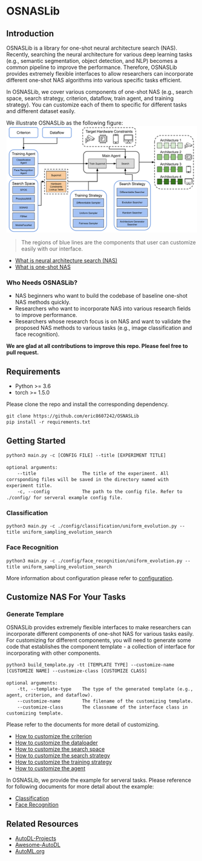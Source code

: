 # OSNASLib

## Introduction
OSNASLib is a library for one-shot neural architecture search (NAS). Recently, searching the neural architecture for various deep learning tasks (e.g., semantic segmentation, object detection, and NLP) becomes a common pipeline to improve the performance. Therefore, OSNASLib provides extremely flexible interfaces to allow researchers can incorporate different one-shot NAS algorithms into various specific tasks efficient.


In OSNASLib, we cover various components of one-shot NAS (e.g., search space, search strategy, criterion, dataflow, train agent, and training strategy). You can customize each of them to specific for different tasks and different dataset easily.

We illustrate OSNASLib as the following figure:
![osnaslib](./resource/osnaslib.png)
> The regions of blue lines are the components that user can customize easily with our interface.

* [What is neural architecture search (NAS)](./doc/nas.md)
* [What is one-shot NAS](./doc/one_shot_nas.md)

### Who Needs OSNASLib?
* NAS beginners who want to build the codebase of baseline one-shot NAS methods quickly.
* Researchers who want to incorporate NAS into various research fields to improve performance.
* Researchers whose research focus is on NAS and want to validate the proposed NAS methods to various tasks (e.g., image classification and face recognition).

**We are glad at all contributions to improve this repo. Please feel free to pull request.**

## Requirements
* Python >= 3.6
* torch >= 1.5.0

Please clone the repo and install the corresponding dependency.
```
git clone https://github.com/eric8607242/OSNASLib
pip install -r requirements.txt
```

## Getting Started
```
python3 main.py -c [CONFIG FILE] --title [EXPERIMENT TITLE]

optional arguments:
    --title                 The title of the experiment. All corrsponding files will be saved in the directory named with experiment title.
    -c, --config            The path to the config file. Refer to ./config/ for serveral example config file.
```
### Classification
``` python3 
python3 main.py -c ./config/classification/uniform_evolution.py --title uniform_sampling_evolution_search
```

### Face Recognition
``` python3 
python3 main.py -c ./config/face_recognition/uniform_evolution.py --title uniform_sampling_evolution_search
```

More information about configuration please refer to [configuration](./doc/configuration.md).

## Customize NAS For Your Tasks
### Generate Templare
OSNASLib provides extremely flexible interfaces to make researchers can incorporate different components of one-shot NAS for various tasks easily.
For customizing for different components, you will need to generate some code that establishes the component template - a collection of interface for incorporating with other components.
```
python3 build_template.py -tt [TEMPLATE TYPE] --customize-name [CUSTOMIZE NAME] --customize-class [CUSTOMIZE CLASS]

optional arguments:
    -tt, --template-type    The type of the generated template (e.g., agent, criterion, and dataflow).
    --customize-name        The filename of the customizing template.
    --customize-class       The classname of the interface class in customizing template.
```

Please refer to the documents for more detail of customizing.
* [How to customize the criterion](./doc/customize/criterion.md)
* [How to customize the dataloader](./doc/customize/dataloader.md)
* [How to customize the search space](./doc/customize/search_space.md)
* [How to customize the search strategy](./doc/customize/search_strategy.md)
* [How to customize the training strategy](./doc/customize/training_strategy.md)
* [How to customize the agent](./doc/customize/agent.md)

In OSNASLib, we provide the example for serveral tasks. Please reference for following documents for more detail about the example:
* [Classification](./doc/example/classification.md)
* [Face Recognition](./doc/example/face_recognition.md)

## Related Resources
* [AutoDL-Projects](https://github.com/D-X-Y/AutoDL-Projects)
* [Awesome-AutoDL](https://github.com/D-X-Y/Awesome-AutoDL)
* [AutoML.org](https://www.automl.org/)


